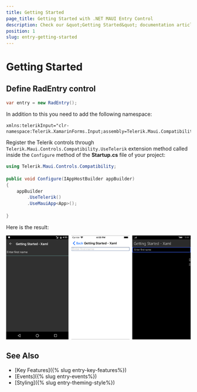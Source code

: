 ```yaml
---
title: Getting Started
page_title: Getting Started with .NET MAUI Entry Control
description: Check our &quot;Getting Started&quot; documentation article for Telerik Entry for .NET MAUI control.
position: 1
slug: entry-getting-started
---
```


# Getting Started

## Define RadEntry control

```C#
var entry = new RadEntry();
```

In addition to this you need to add the following namespace:

```XAML
xmlns:telerikInput="clr-namespace:Telerik.XamarinForms.Input;assembly=Telerik.Maui.Compatibility"
```

Register the Telerik controls through `Telerik.Maui.Controls.Compatibility.UseTelerik` extension method called inside the `Configure` method of the **Startup.cs** file of your project:

```C#
using Telerik.Maui.Controls.Compatibility;

public void Configure(IAppHostBuilder appBuilder)
{
	appBuilder		
		.UseTelerik()
		.UseMauiApp<App>();
		
}              
```

Here is the result:

![Entry Getting Started Example](images/entry_getting_started.png)

## See Also

- [Key Features]({% slug entry-key-features%})
- [Events]({% slug entry-events%})
- [Styling]({% slug entry-theming-style%})
